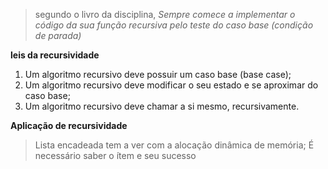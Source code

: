 > segundo o livro da disciplina, *Sempre comece a implementar o código da sua função recursiva pelo teste do caso base (condição de parada)*

**leis da recursividade**
1. Um algoritmo recursivo deve possuir um caso base (base case); 
2. Um algoritmo recursivo deve modificar o seu estado e se aproximar do caso base; 
3. Um algoritmo recursivo deve chamar a si mesmo, recursivamente.

**Aplicação de recursividade**
> Lista encadeada tem a ver com a alocação dinâmica de memória; É necessário saber o ítem e seu sucesso